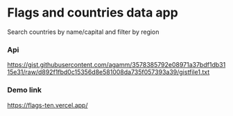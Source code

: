 # Flags and countries data app

Search countries by name/capital and filter by region

### Api
https://gist.githubusercontent.com/agamm/3578385792e08971a37bdf1db3115e31/raw/d892f1fbd0c15356d8e581008da735f057393a39/gistfile1.txt

### Demo link
https://flags-ten.vercel.app/
